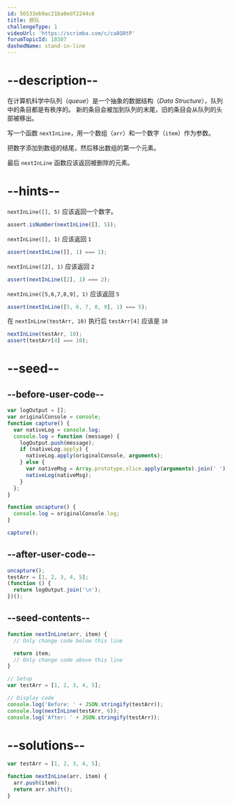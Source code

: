 ```yaml
---
id: 56533eb9ac21ba0edf2244c6
title: 排队
challengeType: 1
videoUrl: 'https://scrimba.com/c/ca8Q8tP'
forumTopicId: 18307
dashedName: stand-in-line
---
```


# --description--

在计算机科学中队列（<dfn>queue</dfn>）是一个抽象的数据结构（<dfn>Data Structure</dfn>），队列中的条目都是有秩序的。 新的条目会被加到队列的末尾，旧的条目会从队列的头部被移出。

写一个函数 `nextInLine`，用一个数组（`arr`）和一个数字（`item`）作为参数。

把数字添加到数组的结尾，然后移出数组的第一个元素。

最后 `nextInLine` 函数应该返回被删除的元素。

# --hints--

`nextInLine([], 5)` 应该返回一个数字。

```js
assert.isNumber(nextInLine([], 5));
```

`nextInLine([], 1)` 应该返回 `1`

```js
assert(nextInLine([], 1) === 1);
```

`nextInLine([2], 1)` 应该返回 `2`

```js
assert(nextInLine([2], 1) === 2);
```

`nextInLine([5,6,7,8,9], 1)` 应该返回 `5`

```js
assert(nextInLine([5, 6, 7, 8, 9], 1) === 5);
```

在 `nextInLine(testArr, 10)` 执行后 `testArr[4]` 应该是 `10`

```js
nextInLine(testArr, 10);
assert(testArr[4] === 10);
```

# --seed--

## --before-user-code--

```js
var logOutput = [];
var originalConsole = console;
function capture() {
  var nativeLog = console.log;
  console.log = function (message) {
    logOutput.push(message);
    if (nativeLog.apply) {
      nativeLog.apply(originalConsole, arguments);
    } else {
      var nativeMsg = Array.prototype.slice.apply(arguments).join(' ');
      nativeLog(nativeMsg);
    }
  };
}

function uncapture() {
  console.log = originalConsole.log;
}

capture();
```

## --after-user-code--

```js
uncapture();
testArr = [1, 2, 3, 4, 5];
(function () {
  return logOutput.join('\n');
})();
```

## --seed-contents--

```js
function nextInLine(arr, item) {
  // Only change code below this line

  return item;
  // Only change code above this line
}

// Setup
var testArr = [1, 2, 3, 4, 5];

// Display code
console.log('Before: ' + JSON.stringify(testArr));
console.log(nextInLine(testArr, 6));
console.log('After: ' + JSON.stringify(testArr));
```

# --solutions--

```js
var testArr = [1, 2, 3, 4, 5];

function nextInLine(arr, item) {
  arr.push(item);
  return arr.shift();
}
```
